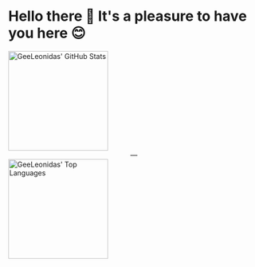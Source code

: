 # Hello there 👋 It's a pleasure to have you here 😊

<a href="https://github.com/anuraghazra/github-readme-stats">
  <img height=200 align="center" src="https://github-readme-stats.vercel.app/api?username=geeleonidas&theme=tokyonight" alt="GeeLeonidas' GitHub Stats" />
</a>
<center>—</center>
<a href="https://github.com/anuraghazra/github-readme-stats">
  <img height=200 align="center" src="https://github-readme-stats.vercel.app/api/top-langs/?username=geeleonidas&theme=tokyonight&layout=donut" alt="GeeLeonidas' Top Languages" />
</a>
